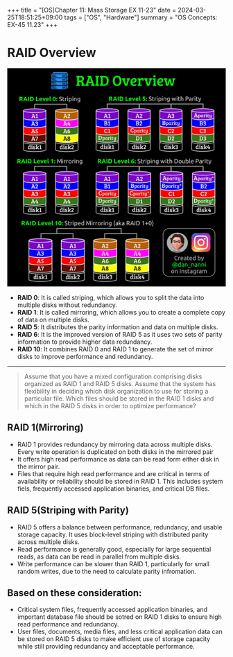+++
title = "[OS]Chapter 11: Mass Storage EX 11-23"
date = 2024-03-25T18:51:25+09:00
tags = ["OS", "Hardware"]
summary = "OS Concepts: EX-45 11.23"
+++

 # RAID Overview

 ![RAID](/images/posts/raid.jpeg)


- **RAID 0**: It is called striping, which allows you to split the data into multiple disks without redundancy.
- **RAID 1**: It is called mirroring, which allows you to create a complete copy of data on multiple disks.
- **RAID 5**: It distributes the parity information and data on multiple disks.
- **RAID 6**: It is the improved version of RAID 5 as it uses two sets of parity information to provide higher data redundancy.
- **RAID 10**: It combines RAID 0 and RAID 1 to generate the set of mirror disks to improve performance and redundancy.

---

 > Assume that you have a mixed configuration comprising disks organized as RAID 1 and RAID 5 disks. Assume that the system has flexibility in deciding which disk organization to use for storing a particular file. Which files should be stored in the RAID 1 disks and which in the RAID 5 disks in order to optimize performance?

 ## RAID 1(Mirroring)

 - RAID 1 provides redundancy by mirroring data across multiple disks. Every write operation is duplicated on both disks in the mirrored pair
 - It offers high read performance as data can be read form either disk in the mirror pair.
 - Files that require high read performance and are critical in terms of availability or reliability should be stored in RAID 1. This includes system fiels, frequently accessed application binaries, and critical DB files.

 ## RAID 5(Striping with Parity)
 
 - RAID 5 offers a balance between performance, redundancy, and usable storage capacity. It uses block-level striping with distributed parity across multiple disks.
 - Read performance is generally good, especially for large sequential reads, as data can be read in parallel from multiple disks.
 - Write performance can be slower than RAID 1, particularly for small random writes, due to the need to calculate parity infromation.

 ## Based on these consideration:

 - Critical system files, frequently accessed application binaries, and important database file should be sotred on RAID 1 disks to ensure high read performance and redundancy.
 - User files, documents, media files, and less critical application data can be stored on RAID 5 disks to make efficient use of storage capacity while still providing redundancy and acceptable performance.
